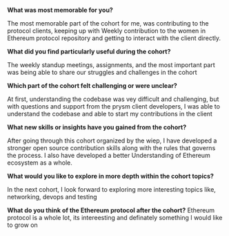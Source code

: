 **What was most memorable for you?**

The most memorable part of the cohort for me, was contributing to the protocol clients, keeping up with Weekly contribution to the women in Ethereum protocol repository and getting to interact with the client directly.


**What did you find particularly useful during the cohort?**

The weekly standup meetings, assignments, and the most important part was being able to share our struggles and challenges in the cohort

**Which part of the cohort felt challenging or were unclear?**

At first, understanding the codebase was vey difficult and challenging, but with questions and support from the prysm client developers, I was able to understand the codebase and able to start my contributions in the client

**What new skills or insights have you gained from the cohort?**

After going through this cohort organized by the wiep, I have developed a stronger open source contribution skills along with the rules that governs the process.
I also have developed a better Understanding of Ethereum ecosystem as a whole.

**What would you like to explore in more depth within the cohort topics?**

In the next cohort, I look forward to exploring more interesting topics like, networking, devops and testing

**What do you think of the Ethereum protocol after the cohort?**
Ethereum protocol is a whole lot, its intereesting and definately something I would like to grow on